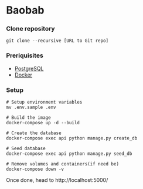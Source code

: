 # Baobab

### Clone repository

`git clone --recursive [URL to Git repo]`

### Preriquisites
* [PostgreSQL](https://www.postgresql.org)
* [Docker](https://www.docker.com) 



### Setup 

```
# Setup environment variables
mv .env.sample .env 

# Build the image
docker-compose up -d --build

# Create the database
docker-compose exec api python manage.py create_db

# Seed database
docker-compose exec api python manage.py seed_db 

# Remove volumes and containers(if need be)
docker-compose down -v 

```


Once done, head to http://localhost:5000/
